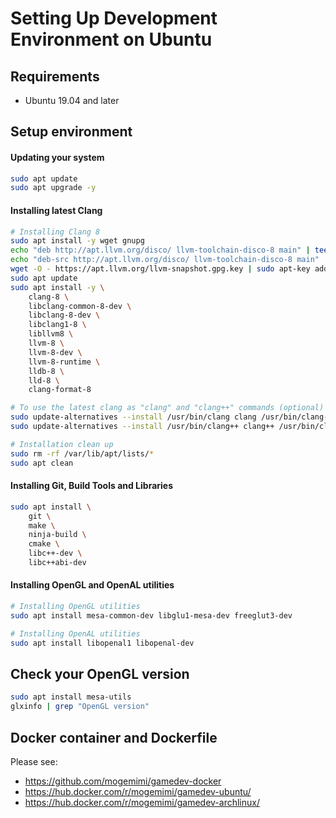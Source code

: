 # Setting Up Development Environment on Ubuntu

## Requirements

* Ubuntu 19.04 and later

## Setup environment

#### Updating your system

```sh
sudo apt update
sudo apt upgrade -y
```

#### Installing latest Clang

```sh
# Installing Clang 8
sudo apt install -y wget gnupg
echo "deb http://apt.llvm.org/disco/ llvm-toolchain-disco-8 main" | tee /etc/apt/sources.list.d/llvm.list
echo "deb-src http://apt.llvm.org/disco/ llvm-toolchain-disco-8 main" | tee -a /etc/apt/sources.list.d/llvm.list
wget -O - https://apt.llvm.org/llvm-snapshot.gpg.key | sudo apt-key add -
sudo apt update
sudo apt install -y \
    clang-8 \
    libclang-common-8-dev \
    libclang-8-dev \
    libclang1-8 \
    libllvm8 \
    llvm-8 \
    llvm-8-dev \
    llvm-8-runtime \
    lldb-8 \
    lld-8 \
    clang-format-8

# To use the latest clang as "clang" and "clang++" commands (optional)
sudo update-alternatives --install /usr/bin/clang clang /usr/bin/clang-8 10
sudo update-alternatives --install /usr/bin/clang++ clang++ /usr/bin/clang++-8 10

# Installation clean up
sudo rm -rf /var/lib/apt/lists/*
sudo apt clean
```

#### Installing Git, Build Tools and Libraries

```sh
sudo apt install \
    git \
    make \
    ninja-build \
    cmake \
    libc++-dev \
    libc++abi-dev
```

#### Installing OpenGL and OpenAL utilities

```sh
# Installing OpenGL utilities
sudo apt install mesa-common-dev libglu1-mesa-dev freeglut3-dev

# Installing OpenAL utilities
sudo apt install libopenal1 libopenal-dev
```

## Check your OpenGL version

```sh
sudo apt install mesa-utils
glxinfo | grep "OpenGL version"
```

## Docker container and Dockerfile

Please see:

* <https://github.com/mogemimi/gamedev-docker>
* <https://hub.docker.com/r/mogemimi/gamedev-ubuntu/>
* <https://hub.docker.com/r/mogemimi/gamedev-archlinux/>
